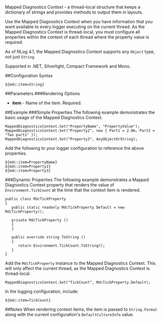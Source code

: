 Mapped Diagnostics Context - a thread-local structure that keeps a dictionary
of strings and provides methods to output them in layouts. 

Use the Mapped Diagnostics Context when you have information that you want available to every logger executing on the current thread. As the Mapped Diagnostics Context is thread-local, you must configure all properties within the context of each thread where the property value is required.
 
As of NLog 4.1, the Mapped Diagnostics Context supports any `Object` type, not just `String`.

Supported in .NET, Silverlight, Compact Framework and Mono.

##Configuration Syntax
```
${mdc:item=String}
```

##Parameters
###Rendering Options
* **item** - Name of the item. Required.

##Example
###Simple Properties
The following example demonstrates the basic usage of the Mapped Diagnostics Context.

```
MappedDiagnosticsContext.Set("PropertyName", "PropertyValue");
MappedDiagnosticsContext.Set("Property2", new { Part1 = 2.0m, Part2 = "Two parts" });
MappedDiagnosticsContext.Set("Property3", AnyObjectOrString);
```

Add the following to your logger configuration to reference the above properties.
```
${mdc:item=PropertyName}
${mdc:item=Property2}
${mdc:item=Property3}
```

###Dynamic Properties
The following example demonstrates a Mapped Diagnostics Context property that renders the value of `Environment.TickCount` at the time that the context item is rendered.

```
public class MdcTickProperty 
{
   public static readonly MdcTickProperty Default = new MdcTickProperty();

   private MdcTickProperty () 
   {
   }

   public override string ToString () 
   {
      return Environment.TickCount.ToString();
   }
}
```

Add the `MdcTickProperty` instance to the Mapped Diagnostics Context. This will only affect the current thread, as the Mapped Diagnostics Context is thread-local.

```
MappedDiagnosticsContext.Set("TickCount", MdcTickProperty.Default);
```

In the logging configuration, include:

```
${mdc:item=TickCount}
```

##Notes
When rendering context items, the item is passed to `String.Format` along with the current configuration's `DefaultCultureInfo` value.